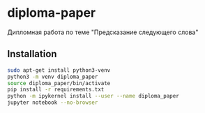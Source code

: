# diploma-paper

Дипломная работа по теме "Предсказание следующего слова"

## Installation

```bash
sudo apt-get install python3-venv
python3 -m venv diploma_paper
source diploma_paper/bin/activate
pip install -r requirements.txt
python -m ipykernel install --user --name diploma_paper
jupyter notebook --no-browser
```